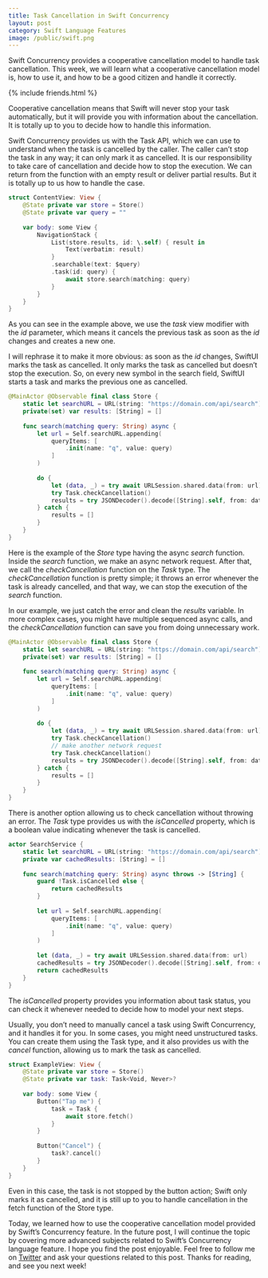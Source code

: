 ```yaml
---
title: Task Cancellation in Swift Concurrency
layout: post
category: Swift Language Features
image: /public/swift.png
---
```


Swift Concurrency provides a cooperative cancellation model to handle task cancellation. This week, we will learn what a cooperative cancellation model is, how to use it, and how to be a good citizen and handle it correctly.

{% include friends.html %}

Cooperative cancellation means that Swift will never stop your task automatically, but it will provide you with information about the cancellation. It is totally up to you to decide how to handle this information.

Swift Concurrency provides us with the Task API, which we can use to understand when the task is cancelled by the caller. The caller can’t stop the task in any way; it can only mark it as cancelled. It is our responsibility to take care of cancellation and decide how to stop the execution. We can return from the function with an empty result or deliver partial results. But it is totally up to us how to handle the case.

```swift
struct ContentView: View {
    @State private var store = Store()
    @State private var query = ""
    
    var body: some View {
        NavigationStack {
            List(store.results, id: \.self) { result in
                Text(verbatim: result)
            }
            .searchable(text: $query)
            .task(id: query) {
                await store.search(matching: query)
            }
        }
    }
}
```

As you can see in the example above, we use the *task* view modifier with the *id* parameter, which means it cancels the previous task as soon as the *id* changes and creates a new one. 

I will rephrase it to make it more obvious: as soon as the *id* changes, SwiftUI marks the task as cancelled. It only marks the task as cancelled but doesn’t stop the execution. So, on every new symbol in the search field, SwiftUI starts a task and marks the previous one as cancelled.

```swift
@MainActor @Observable final class Store {
    static let searchURL = URL(string: "https://domain.com/api/search")!
    private(set) var results: [String] = []
    
    func search(matching query: String) async {
        let url = Self.searchURL.appending(
            queryItems: [
                .init(name: "q", value: query)
            ]
        )
        
        do {
            let (data, _) = try await URLSession.shared.data(from: url)
            try Task.checkCancellation()
            results = try JSONDecoder().decode([String].self, from: data)
        } catch {
            results = []
        }
    }
}
```

Here is the example of the *Store* type having the async *search* function. Inside the *search* function, we make an async network request. After that, we call the *checkCancellation* function on the *Task* type. The *checkCancellation* function is pretty simple; it throws an error whenever the task is already cancelled, and that way, we can stop the execution of the *search* function.

In our example, we just catch the error and clean the *results* variable. In more complex cases, you might have multiple sequenced async calls, and the *checkCancellation* function can save you from doing unnecessary work.

```swift
@MainActor @Observable final class Store {
    static let searchURL = URL(string: "https://domain.com/api/search")!
    private(set) var results: [String] = []
    
    func search(matching query: String) async {
        let url = Self.searchURL.appending(
            queryItems: [
                .init(name: "q", value: query)
            ]
        )
        
        do {
            let (data, _) = try await URLSession.shared.data(from: url)
            try Task.checkCancellation()
            // make another network request
            try Task.checkCancellation()
            results = try JSONDecoder().decode([String].self, from: data)
        } catch {
            results = []
        }
    }
}
```

There is another option allowing us to check cancellation without throwing an error. The *Task* type provides us with the *isCancelled* property, which is a boolean value indicating whenever the task is cancelled.


```swift
actor SearchService {
    static let searchURL = URL(string: "https://domain.com/api/search")!
    private var cachedResults: [String] = []
    
    func search(matching query: String) async throws -> [String] {
        guard !Task.isCancelled else {
            return cachedResults
        }
        
        let url = Self.searchURL.appending(
            queryItems: [
                .init(name: "q", value: query)
            ]
        )
        
        let (data, _) = try await URLSession.shared.data(from: url)
        cachedResults = try JSONDecoder().decode([String].self, from: data)
        return cachedResults
    }
}
```

The *isCancelled* property provides you information about task status, you can check it whenever needed to decide how to model your next steps.

Usually, you don’t need to manually cancel a task using Swift Concurrency, and it handles it for you. In some cases, you might need unstructured tasks. You can create them using the Task type, and it also provides us with the *cancel* function, allowing us to mark the task as cancelled.

```swift
struct ExampleView: View {
    @State private var store = Store()
    @State private var task: Task<Void, Never>?
    
    var body: some View {
        Button("Tap me") {
            task = Task {
                await store.fetch()
            }
        }
        
        Button("Cancel") {
            task?.cancel()
        }
    }
}
```

Even in this case, the task is not stopped by the button action; Swift only marks it as cancelled, and it is still up to you to handle cancellation in the fetch function of the Store type.

Today, we learned how to use the cooperative cancellation model provided by Swift’s Concurrency feature. In the future post, I will continue the topic by covering more advanced subjects related to Swift’s Concurrency language feature. I hope you find the post enjoyable. Feel free to follow me on [Twitter](https://twitter.com/mecid) and ask your questions related to this post. Thanks for reading, and see you next week!

